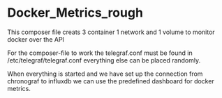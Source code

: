# Docker_Metrics_rough
This composer file creats 3 container 1 network and 1 volume to monitor docker over the API

For the composer-file to work the telegraf.conf must be found in /etc/telegraf/telegraf.conf everything else can be placed randomly.

When everything is started and we have set up the connection from chronograf to influxdb we can use the predefined dashboard for docker metrics.
